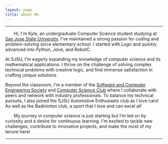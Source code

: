 ```yaml
---
layout: page
title: About Me
---
```


<hr/>

&nbsp;&nbsp;&nbsp;&nbsp;&nbsp;&nbsp;
Hi, I'm Kyle, an undergraduate Computer Science student studying at [San Jose State University](https://www.sjsu.edu). I've maintained a strong passion for coding and problem-solving since elementary school. I started with <cite>Logo</cite> and quickly advanced into <cite>Python</cite>, <cite>Java</cite>, and <cite>RobotC</cite>.

At SJSU, I'm eagerly expanding my knowledge of computer science and its mathematical applications. I thrive on the challenge of solving complex technical problems with creative logic, and find immense satisfaction in crafting unique solutions.

Beyond the classroom, I'm a member of the [Software and Computer Engineering Society](https://sce.sjsu.edu) and [Computer Science Club](https://www.acmsjsu.org) where I collaborate with peers and network with industry professionals. To balance my technical pursuits, I also joined the SJSU Automotive Enthusiasts club as I love cars! As well as the Badminton club, a sport that I love and can excel at!

&nbsp;&nbsp;&nbsp;&nbsp;&nbsp;&nbsp;
My journey in computer science is just starting but I'm led on by curiosity and a desire for continuous learning. I'm excited to tackle new challenges, contribute to innovative projects, and make the most of my tenure here!

<hr/>
